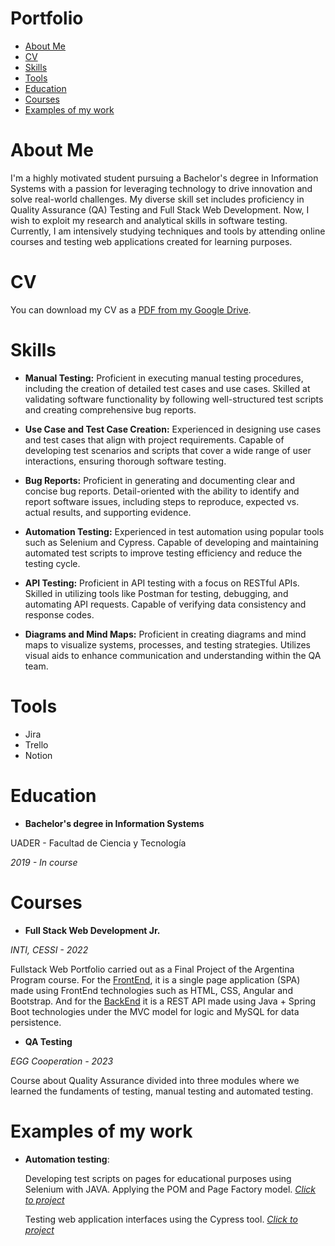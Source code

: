 # Portfolio
- [About Me](https://github.com/alvarodvc/Portfolio?tab=readme-ov-file#about-me)
- [CV](https://github.com/alvarodvc/Portfolio?tab=readme-ov-file#cv)
- [Skills](https://github.com/alvarodvc/Portfolio?tab=readme-ov-file#skills)
- [Tools](https://github.com/alvarodvc/Portfolio?tab=readme-ov-file#tools)
- [Education](https://github.com/alvarodvc/Portfolio?tab=readme-ov-file#education)
- [Courses](https://github.com/alvarodvc/Portfolio?tab=readme-ov-file#courses)
- [Examples of my work](https://github.com/alvarodvc/Portfolio?tab=readme-ov-file#examples-of-my-work)
# About Me
I'm a highly motivated student pursuing a Bachelor's degree in Information Systems with a passion for leveraging technology to drive innovation and solve real-world challenges. My diverse skill set includes proficiency in Quality Assurance (QA) Testing and Full Stack Web Development.
Now, I wish to exploit my research and analytical skills in software testing. Currently, I am intensively studying techniques and tools by attending online courses and testing web applications created for learning purposes.
# CV
You can download my CV as a [PDF from my Google Drive](https://drive.google.com/file/d/1NYPIikw1XE-eaQFwYjZJFlZU20YqvDWG/view?usp=sharing).
# Skills
- **Manual Testing:** Proficient in executing manual testing procedures, including the creation of detailed test cases and use cases. Skilled at validating software functionality by following well-structured test scripts and creating comprehensive bug reports.
   
- **Use Case and Test Case Creation:** Experienced in designing use cases and test cases that align with project requirements. Capable of developing test scenarios and scripts that cover a wide range of user interactions, ensuring thorough software testing.

- **Bug Reports:** Proficient in generating and documenting clear and concise bug reports. Detail-oriented with the ability to identify and report software issues, including steps to reproduce, expected vs. actual results, and supporting evidence.

- **Automation Testing:** Experienced in test automation using popular tools such as Selenium and Cypress. Capable of developing and maintaining automated test scripts to improve testing efficiency and reduce the testing cycle.

- **API Testing:** Proficient in API testing with a focus on RESTful APIs. Skilled in utilizing tools like Postman for testing, debugging, and automating API requests. Capable of verifying data consistency and response codes.

- **Diagrams and Mind Maps:** Proficient in creating diagrams and mind maps to visualize systems, processes, and testing strategies. Utilizes visual aids to enhance communication and understanding within the QA team.

# Tools 
- Jira
- Trello
- Notion
# Education
- __Bachelor's degree in Information Systems__

UADER - Facultad de Ciencia y Tecnología

*2019 - In course*

# Courses
- __Full Stack Web Development Jr.__

*INTI, CESSI - 2022*

Fullstack Web Portfolio carried out as a Final Project of the Argentina Program course. For the [FrontEnd](https://github.com/alvarodvc/FrontEnd-Portfolio), it is a single page application (SPA) made using FrontEnd technologies such as HTML, CSS, Angular and Bootstrap. And for the [BackEnd](https://github.com/alvarodvc/BackEnd-Portfolio) it is a REST API made using Java + Spring Boot technologies under the MVC model for logic and MySQL for data persistence.


- __QA Testing__

*EGG Cooperation - 2023*

Course about Quality Assurance divided into three modules where we learned the fundaments of testing, manual testing and automated testing.

# Examples of my work
  
- __Automation testing__:
  
   Developing test scripts on pages for educational purposes using Selenium with JAVA. Applying the POM and Page Factory model. [*Click to project*](https://github.com/alvarodvc/selenium-practice)

   Testing web application interfaces using the Cypress tool. [*Click to project*](https://github.com/alvarodvc/Cypress-practice)
